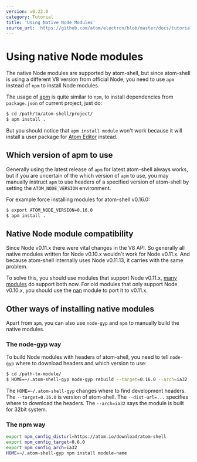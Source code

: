```yaml
---
version: v0.22.0
category: Tutorial
title: 'Using Native Node Modules'
source_url: 'https://github.com/atom/electron/blob/master/docs/tutorial/using-native-node-modules.md'
---
```


# Using native Node modules

The native Node modules are supported by atom-shell, but since atom-shell is
using a different V8 version from official Node, you need to use `apm` instead
of `npm` to install Node modules.

The usage of [apm](https://github.com/atom/apm) is quite similar to `npm`, to
install dependencies from `package.json` of current project, just do:

```bash
$ cd /path/to/atom-shell/project/
$ apm install .
```

But you should notice that `apm install module` won't work because it will
install a user package for [Atom Editor](https://github.com/atom/atom) instead.

## Which version of apm to use

Generally using the latest release of `apm` for latest atom-shell always works,
but if you are uncertain of the which version of `apm` to use, you may manually
instruct `apm` to use headers of a specified version of atom-shell by setting
the `ATOM_NODE_VERSION` environment.

For example force installing modules for atom-shell v0.16.0:

```bash
$ export ATOM_NODE_VERSION=0.16.0
$ apm install .
```

## Native Node module compatibility

Since Node v0.11.x there were vital changes in the V8 API. So generally all
native modules written for Node v0.10.x wouldn't work for Node v0.11.x. And
because atom-shell internally uses Node v0.11.13, it carries with the same
problem.

To solve this, you should use modules that support Node v0.11.x,
[many modules](https://www.npmjs.org/browse/depended/nan) do support both now.
For old modules that only support Node v0.10.x, you should use the
[nan](https://github.com/rvagg/nan) module to port it to v0.11.x.

## Other ways of installing native modules

Apart from `apm`, you can also use `node-gyp` and `npm` to manually build the
native modules.

### The node-gyp way

To build Node modules with headers of atom-shell, you need to tell `node-gyp`
where to download headers and which version to use:

```bash
$ cd /path-to-module/
$ HOME=~/.atom-shell-gyp node-gyp rebuild --target=0.16.0 --arch=ia32 --dist-url=https://atom.io/download/atom-shell
```

The `HOME=~/.atom-shell-gyp` changes where to find development headers. The
`--target=0.16.0` is version of atom-shell. The `--dist-url=...` specifies
where to download the headers. The `--arch=ia32` says the module is built for
32bit system.

### The npm way

```bash
export npm_config_disturl=https://atom.io/download/atom-shell
export npm_config_target=0.6.0
export npm_config_arch=ia32
HOME=~/.atom-shell-gyp npm install module-name
```

